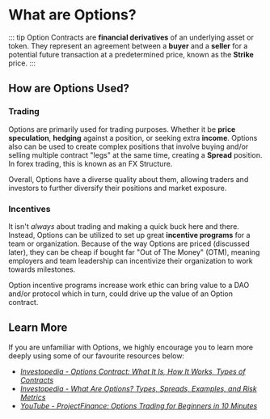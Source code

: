 # What are Options?

::: tip Option Contracts
are **financial derivatives** of an underlying asset or token. They represent an agreement between a **buyer** and a **seller** for a potential future transaction at a predetermined price, known as the **Strike** price.
:::
## How are Options Used?

### Trading

Options are primarily used for trading purposes. Whether it be **price speculation**, **hedging** against a position, or seeking extra **income**. Options also can be used to create complex positions that involve buying and/or selling multiple contract "legs" at the same time, creating a **Spread** position. In forex trading, this is known as an FX Structure.

Overall, Options have a diverse quality about them, allowing traders and investors to further diversify their positions and market exposure.

### Incentives

It isn't *always* about trading and making a quick buck here and there. Instead, Options can be utilized to set up great **incentive programs** for a team or organization. Because of the way Options are priced (discussed later), they can be cheap if bought far "Out of The Money" (OTM), meaning employers and team leadership can incentivize their organization to work towards milestones. 

Option incentive programs increase work ethic can bring value to a DAO and/or protocol which in turn, could drive up the value of an Option contract. 

## Learn More

If you are unfamiliar with Options, we highly encourage you to learn more deeply using some of our favourite resources below:

- [*Investopedia - Options Contract: What It Is, How It Works, Types of Contracts*](https://www.investopedia.com/terms/o/optionscontract.asp)
- [*Investopedia - What Are Options? Types, Spreads, Examples, and Risk Metrics*](https://www.investopedia.com/terms/o/option.asp)
- [*YouTube - ProjectFinance: Options Trading for Beginners in 10 Minutes*](https://youtu.be/O8EN51F6jUo)